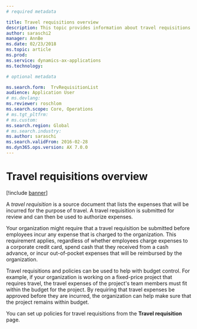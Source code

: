 ```yaml
---
# required metadata

title: Travel requisitions overview
description: This topic provides information about travel requisitions. A travel requisition documents the expenses that will be incurred for the purpose of travel. 
author: saraschi2
manager: AnnBe
ms.date: 02/23/2018
ms.topic: article
ms.prod: 
ms.service: dynamics-ax-applications
ms.technology: 

# optional metadata

ms.search.form:  TrvRequisitionList
audience: Application User
# ms.devlang: 
ms.reviewer: roschlom
ms.search.scope: Core, Operations
# ms.tgt_pltfrm: 
# ms.custom: 
ms.search.region: Global
# ms.search.industry: 
ms.author: saraschi
ms.search.validFrom: 2016-02-28
ms.dyn365.ops.version: AX 7.0.0
---
```


# Travel requisitions overview

[!include [banner](../includes/banner.md)]

A *travel requisition* is a source document that lists the expenses that will be incurred for the purpose of travel. A travel requisition is submitted for review and can then be used to authorize expenses.

Your organization might require that a travel requisition be submitted before employees incur any expense that is charged to the organization. This requirement applies, regardless of whether employees charge expenses to a corporate credit card, spend cash that they received from a cash advance, or incur out-of-pocket expenses that will be reimbursed by the organization.

Travel requisitions and policies can be used to help with budget control. For example, if your organization is working on a fixed-price project that requires travel, the travel expenses of the project's team members must fit within the budget for the project. By requiring that travel expenses be approved before they are incurred, the organization can help make sure that the project remains within budget.

You can set up policies for travel requisitions from the **Travel requisition** page.
